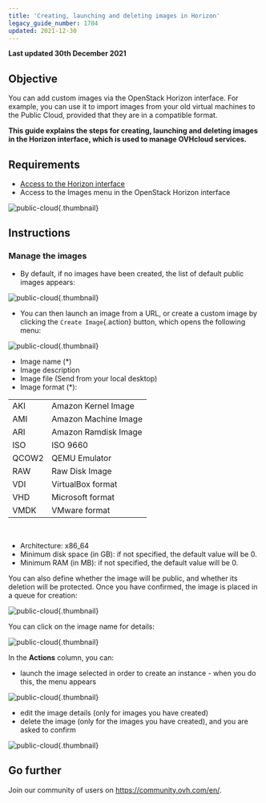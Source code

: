 ```yaml
---
title: 'Creating, launching and deleting images in Horizon'
legacy_guide_number: 1784
updated: 2021-12-30
---
```


**Last updated 30th December 2021**

## Objective

You can add custom images via the OpenStack Horizon interface. For example, you can use it to import images from your old virtual machines to the Public Cloud, provided that they are in a compatible format.

**This guide explains the steps for creating, launching and deleting images in the Horizon interface, which is used to manage OVHcloud services.**


## Requirements

- [Access to the Horizon interface](/pages/platform/public-cloud/introducing_horizon)
- Access to the Images menu in the OpenStack Horizon interface 


![public-cloud](images/horizon_menu.png){.thumbnail}


## Instructions

### Manage the images

- By default, if no images have been created, the list of default public images appears:


![public-cloud](images/horizon_images.png){.thumbnail}

- You can then launch an image from a URL, or create a custom image by clicking the `Create Image`{.action} button, which opens the following menu:


![public-cloud](images/horizon_create_image.png){.thumbnail}

- Image name (\*)
- Image description
- Image file (Send from your local desktop)
- Image format (\*):

|||
|---|---|
|AKI|Amazon Kernel Image|
|AMI|Amazon Machine Image|
|ARI|Amazon Ramdisk Image|
|ISO|ISO 9660|
|QCOW2|QEMU Emulator|
|RAW|Raw Disk Image|
|VDI|VirtualBox format|
|VHD|Microsoft format|
|VMDK|VMware format|

<br>

- Architecture: x86_64
- Minimum disk space (in GB): if not specified, the default value will be 0.
- Minimum RAM (in MB): if not specified, the default value will be 0.

You can also define whether the image will be public, and whether its deletion will be protected. Once you have confirmed, the image is placed in a queue for creation:


![public-cloud](images/horizon_image_saving.png){.thumbnail}

You can click on the image name for details:


![public-cloud](images/horizon_image_details.png){.thumbnail}

In the **Actions** column, you can:

- launch the image selected in order to create an instance - when you do this, the menu appears


![public-cloud](images/horizon_launch_image.png){.thumbnail}

- edit the image details (only for images you have created)
- delete the image (only for the images you have created), and you are asked to confirm


![public-cloud](images/horizon_delete_image.png){.thumbnail}

## Go further

Join our community of users on <https://community.ovh.com/en/>.
